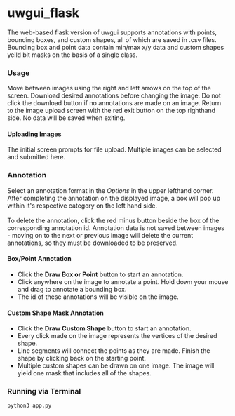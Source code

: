 # uwgui_flask

The web-based flask version of uwgui supports annotations with points, bounding boxes, and custom shapes, all of which are saved in .csv files. Bounding box and point data contain min/max x/y data and custom shapes yeild bit masks on the basis of a single class. 

### Usage
Move between images using the right and left arrows on the top of the screen. 
Download desired annotations before changing the image. Do not click the download button if no annotations are made on an image. 
Return to the image upload screen with the red exit button on the top righthand side. No data will be saved when exiting. 

#### Uploading Images
The initial screen prompts for file upload. Multiple images can be selected and submitted here. 

### Annotation
Select an annotation format in the *Options* in the upper lefthand corner. 
After completing the annotation on the displayed image, a box will pop up within it's respective category on the left hand side.  <br/><br/>
To delete the annotation, click the red minus button beside the box of the corresponding annotation id. 
Annotation data is not saved between images - moving on to the next or previous image will delete the current annotations, so they must be downloaded to be preserved.

#### Box/Point Annotation
- Click the **Draw Box or Point** button to start an annotation. 
- Click anywhere on the image to annotate a point. Hold down your mouse and drag to annotate a bounding box. 
- The id of these annotations will be visible on the image. 

#### Custom Shape Mask Annotation
- Click the **Draw Custom Shape** button to start an annotation. 
- Every click made on the image represents the vertices of the desired shape. 
- Line segments will connect the points as they are made. Finish the shape by clicking back on the starting point. 
- Multiple custom shapes can be drawn on one image. The image will yield one mask that includes all of the shapes.

### Running via Terminal

```bash
python3 app.py
```
